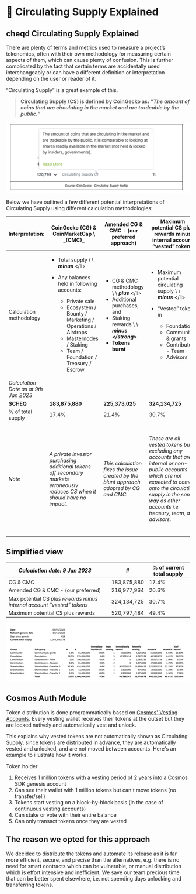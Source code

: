 # 🔵 Circulating Supply Explained

## cheqd Circulating Supply Explained

There are plenty of terms and metrics used to measure a project’s tokenomics, often with their own methodology for measuring certain aspects of them, which can cause plenty of confusion. This is further complicated by the fact that certain terms are accidentally used interchangeably or can have a different definition or interpretation depending on the user or reader of it.

“Circulating Supply” is a great example of this.

> **Circulating Supply (CS) is defined by CoinGecko as: “**_**The amount of coins that are circulating in the market and are tradeable by the public.**_**”**

![cheqd-tokenomics](../../.gitbook/assets/circ-supply-definition.png)

Below we have outlined a few different potential interpretations of Circulating Supply using different calculation methodologies:

| **Interpretation:**                   | **CoinGecko (CG) & CoinMarketCap \ **_**(CMC)**_                                                                                                                                                                                                                                                      | **Amended CG & CMC - (our preferred approach)**                                                                                                                                                       | **Maximum potential CS plus rewards minus internal account “vested” tokens**                                                                                                                                                            | **Maximum potential circulating supply**                                                                                                                                                                                                                            |
| ------------------------------------- | ----------------------------------------------------------------------------------------------------------------------------------------------------------------------------------------------------------------------------------------------------------------------------------------------------- | ----------------------------------------------------------------------------------------------------------------------------------------------------------------------------------------------------- | --------------------------------------------------------------------------------------------------------------------------------------------------------------------------------------------------------------------------------------- | ------------------------------------------------------------------------------------------------------------------------------------------------------------------------------------------------------------------------------------------------------------------- |
| Calculation methodology               | <ul><li>Total supply \ \ <em><strong>minus</strong></em> \</li><li><p>Any balances held in following accounts:</p><ul><li>Private sale</li><li>Ecosystem / Bounty / Marketing / Operations / Airdrops</li><li>Masternodes / Staking</li><li>Team / Foundation / Treasury / Escrow</li></ul></li></ul> | <ul><li>CG &#x26; CMC methodology \ \ <em><strong>plus</strong></em> \</li><li>Additional purchases, and</li><li>Staking rewards \ \ <em><strong>minus \</strong></em></li><li>Tokens burnt</li></ul> | <ul><li>Maximum potential circulating supply \ \ <em><strong>minus</strong></em> \</li><li><p>“Vested” tokens in</p><ul><li>Foundation</li><li>Community &#x26; grants</li><li>Contributors - Team</li><li>Advisors</li></ul></li></ul> | <ul><li>Number of vested tokens \ \ <em><strong>plus \</strong></em></li><li>New Tokens generated by inflation \ \ <em><strong>minus</strong></em> \</li><li>Vested tokens burnt (if any)</li></ul>                                                                 |
| _Calculation Date as at 9th Jan 2023_ |                                                                                                                                                                                                                                                                                                       |                                                                                                                                                                                                       |                                                                                                                                                                                                                                         |                                                                                                                                                                                                                                                                     |
| **$CHEQ**                             | **183,875,880**                                                                                                                                                                                                                                                                                       | **225,373,025**                                                                                                                                                                                       | **324,134,725**                                                                                                                                                                                                                         | **521,670,980**                                                                                                                                                                                                                                                     |
| % of total supply                     | 17.4%                                                                                                                                                                                                                                                                                                 | 21.4%                                                                                                                                                                                                 | 30.7%                                                                                                                                                                                                                                   | 49.5%                                                                                                                                                                                                                                                               |
| _Note_                                | _A private investor purchasing additional tokens off secondary markets erroneously reduces CS when it should have no impact._                                                                                                                                                                         | _This calculation fixes the issue created by the blunt approach adopted by CG and CMC._                                                                                                               | _These are all vested tokens but excluding any accounts that are internal or non-public accounts which are not expected to come onto the circulating supply in the same way as other accounts i.e. treasury, team, and advisors._       | _This shows the theoretical maximum circulating supply. \ \ For $CHEQ, this calculation works from the vesting schedules published in_ [_cheqd’s Tokenomics Part 2_](https://cheqd.io/blog/cheqds-tokenomics-for-ssi-explained-part-2)_, see full breakdown below._ |

## Simplified view

| _Calculation date: 9 Jan 2023_                                         |   | **#**       | **% of current total supply** |
| ---------------------------------------------------------------------- | - | ----------- | ----------------------------- |
| CG & CMC                                                               |   | 183,875,880 | 17.4%                         |
| Amended CG & CMC - (our preferred)                                     |   | 216,977,964 | 20.6%                         |
| Max potential CS _plus rewards minus internal account “vested” tokens_ |   | 324,134,725 | 30.7%                         |
| Maximum potential CS plus rewards                                      |   | 520,797,484 | 49.4%                         |

![cheqd-tokenomics](../../.gitbook/assets/tokenomics-circ-supply.png)

## Cosmos Auth Module

Token distribution is done programmatically based on [Cosmos' Vesting Accounts](https://docs.cosmos.network/v0.45/modules/auth/05\_vesting.html#vesting). Every vesting wallet receives their tokens at the outset but they are locked natively and automatically vest and unlock.

This explains why vested tokens are not automatically shown as Circulating Supply, since tokens are distributed in advance, they are automatically vested and unlocked, and are not moved between accounts. Here's an example to illustrate how it works.

Token holder

1. Receives 1 million tokens with a vesting period of 2 years into a Cosmos SDK genesis account
2. Can see their wallet with 1 million tokens but can't move tokens (no transfer/sell)
3. Tokens start vesting on a block-by-block basis (in the case of continuous vesting accounts)
4. Can stake or vote with their entire balance
5. Can only transact tokens once they are vested

## The reason we opted for this approach

We decided to distribute the tokens and automate its release as it is far more efficient, secure, and precise than the alternatives, e.g. there is no need for smart contracts which can be vulnerable, or manual distribution which is effort intensive and inefficient. We save our team precious time that can be better spent elsewhere, i.e. not spending days unlocking and transferring tokens.
